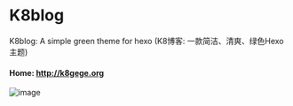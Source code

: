# K8blog
K8blog: A simple green theme for hexo  (K8博客: 一款简洁、清爽、绿色Hexo主题)

#### Home: http://k8gege.org

![image](https://github.com/k8gege/k8blog/raw/master/source/k8blog/k8blog.png)